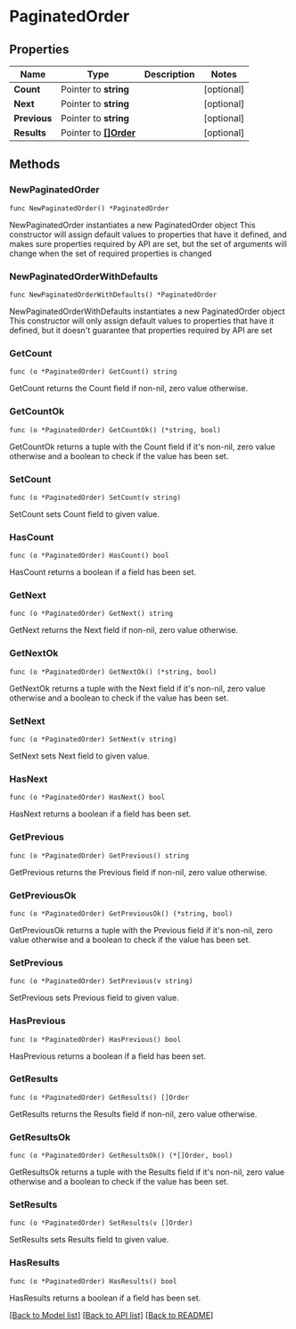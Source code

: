 # PaginatedOrder

## Properties

Name | Type | Description | Notes
------------ | ------------- | ------------- | -------------
**Count** | Pointer to **string** |  | [optional] 
**Next** | Pointer to **string** |  | [optional] 
**Previous** | Pointer to **string** |  | [optional] 
**Results** | Pointer to [**[]Order**](Order.md) |  | [optional] 

## Methods

### NewPaginatedOrder

`func NewPaginatedOrder() *PaginatedOrder`

NewPaginatedOrder instantiates a new PaginatedOrder object
This constructor will assign default values to properties that have it defined,
and makes sure properties required by API are set, but the set of arguments
will change when the set of required properties is changed

### NewPaginatedOrderWithDefaults

`func NewPaginatedOrderWithDefaults() *PaginatedOrder`

NewPaginatedOrderWithDefaults instantiates a new PaginatedOrder object
This constructor will only assign default values to properties that have it defined,
but it doesn't guarantee that properties required by API are set

### GetCount

`func (o *PaginatedOrder) GetCount() string`

GetCount returns the Count field if non-nil, zero value otherwise.

### GetCountOk

`func (o *PaginatedOrder) GetCountOk() (*string, bool)`

GetCountOk returns a tuple with the Count field if it's non-nil, zero value otherwise
and a boolean to check if the value has been set.

### SetCount

`func (o *PaginatedOrder) SetCount(v string)`

SetCount sets Count field to given value.

### HasCount

`func (o *PaginatedOrder) HasCount() bool`

HasCount returns a boolean if a field has been set.

### GetNext

`func (o *PaginatedOrder) GetNext() string`

GetNext returns the Next field if non-nil, zero value otherwise.

### GetNextOk

`func (o *PaginatedOrder) GetNextOk() (*string, bool)`

GetNextOk returns a tuple with the Next field if it's non-nil, zero value otherwise
and a boolean to check if the value has been set.

### SetNext

`func (o *PaginatedOrder) SetNext(v string)`

SetNext sets Next field to given value.

### HasNext

`func (o *PaginatedOrder) HasNext() bool`

HasNext returns a boolean if a field has been set.

### GetPrevious

`func (o *PaginatedOrder) GetPrevious() string`

GetPrevious returns the Previous field if non-nil, zero value otherwise.

### GetPreviousOk

`func (o *PaginatedOrder) GetPreviousOk() (*string, bool)`

GetPreviousOk returns a tuple with the Previous field if it's non-nil, zero value otherwise
and a boolean to check if the value has been set.

### SetPrevious

`func (o *PaginatedOrder) SetPrevious(v string)`

SetPrevious sets Previous field to given value.

### HasPrevious

`func (o *PaginatedOrder) HasPrevious() bool`

HasPrevious returns a boolean if a field has been set.

### GetResults

`func (o *PaginatedOrder) GetResults() []Order`

GetResults returns the Results field if non-nil, zero value otherwise.

### GetResultsOk

`func (o *PaginatedOrder) GetResultsOk() (*[]Order, bool)`

GetResultsOk returns a tuple with the Results field if it's non-nil, zero value otherwise
and a boolean to check if the value has been set.

### SetResults

`func (o *PaginatedOrder) SetResults(v []Order)`

SetResults sets Results field to given value.

### HasResults

`func (o *PaginatedOrder) HasResults() bool`

HasResults returns a boolean if a field has been set.


[[Back to Model list]](../README.md#documentation-for-models) [[Back to API list]](../README.md#documentation-for-api-endpoints) [[Back to README]](../README.md)


